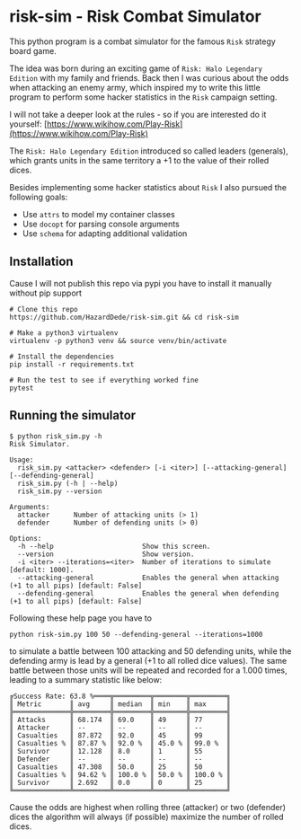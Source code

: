 # risk-sim - Risk Combat Simulator

This python program is a combat simulator for the famous `Risk` strategy board game.

The idea was born during an exciting game of `Risk: Halo Legendary Edition` with my family and friends.
Back then I was curious about the odds when attacking an enemy army, which inspired my to write this little program to perform some hacker statistics in the `Risk` campaign setting.

I will not take a deeper look at the rules - so if you are interested do it yourself:
[https://www.wikihow.com/Play-Risk](https://www.wikihow.com/Play-Risk)

The `Risk: Halo Legendary Edition` introduced so called leaders (generals), which grants units in the same territory a +1 to the value of their rolled dices.

Besides implementing some hacker statistics about `Risk` I also pursued the following goals:

* Use `attrs` to model my container classes
* Use `docopt` for parsing console arguments
* Use `schema` for adapting additional validation

## Installation

Cause I will not publish this repo via pypi you have to install it manually without pip support

    # Clone this repo
    https://github.com/HazardDede/risk-sim.git && cd risk-sim

    # Make a python3 virtualenv
    virtualenv -p python3 venv && source venv/bin/activate

    # Install the dependencies
    pip install -r requirements.txt

    # Run the test to see if everything worked fine
    pytest

## Running the simulator

    $ python risk_sim.py -h
    Risk Simulator.

    Usage:
      risk_sim.py <attacker> <defender> [-i <iter>] [--attacking-general] [--defending-general]
      risk_sim.py (-h | --help)
      risk_sim.py --version

    Arguments:
      attacker      Number of attacking units (> 1)
      defender      Number of defending units (> 0)

    Options:
      -h --help                      Show this screen.
      --version                      Show version.
      -i <iter> --iterations=<iter>  Number of iterations to simulate [default: 1000].
      --attacking-general            Enables the general when attacking (+1 to all pips) [default: False]
      --defending-general            Enables the general when defending (+1 to all pips) [default: False]

Following these help page you have to

    python risk-sim.py 100 50 --defending-general --iterations=1000

to simulate a battle between 100 attacking and 50 defending units, while the defending army is lead by a general (+1 to all rolled dice values).
The same battle between those units will be repeated and recorded for a 1.000 times, leading to a summary statistic like below:

    ╔Success Rate: 63.8 %════╦═════════╦════════╦═════════╗
    ║ Metric       ║ avg     ║ median  ║ min    ║ max     ║
    ╠══════════════╬═════════╬═════════╬════════╬═════════╣
    ║ Attacks      ║ 68.174  ║ 69.0    ║ 49     ║ 77      ║
    ║ Attacker     ║ --      ║ --      ║ --     ║ --      ║
    ║ Casualties   ║ 87.872  ║ 92.0    ║ 45     ║ 99      ║
    ║ Casualties % ║ 87.87 % ║ 92.0 %  ║ 45.0 % ║ 99.0 %  ║
    ║ Survivor     ║ 12.128  ║ 8.0     ║ 1      ║ 55      ║
    ║ Defender     ║ --      ║ --      ║ --     ║ --      ║
    ║ Casualties   ║ 47.308  ║ 50.0    ║ 25     ║ 50      ║
    ║ Casualties % ║ 94.62 % ║ 100.0 % ║ 50.0 % ║ 100.0 % ║
    ║ Survivor     ║ 2.692   ║ 0.0     ║ 0      ║ 25      ║
    ╚══════════════╩═════════╩═════════╩════════╩═════════╝

Cause the odds are highest when rolling three (attacker) or two (defender) dices the algorithm will always (if possible) maximize the number of rolled dices.
